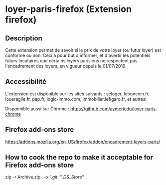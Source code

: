 # loyer-paris-firefox (Extension firefox)

## Description

Cette extension permet de savoir si le prix de votre loyer (ou futur loyer) est conforme ou non.
Ceci à pour but d'informer, et d'avertir les potentiels futurs locataires que certains loyers parisiens ne respectent pas l'encadrement des loyers, en vigueur depuis le 01/07/2019.

## Accessibilité

L'extension est disponible sur les sites suivants : seloger, leboncoin.fr, loueragile.fr, pap.fr, logic-immo.com, immobilier.lefigaro.fr, et autres!

Disponnible aussi sur Chrome : https://github.com/aymericdo/loyer-paris-chrome

## Firefox add-ons store

https://addons.mozilla.org/en-US/firefox/addon/encadrement-loyers-paris/

## How to cook the repo to make it acceptable for Firefox add-ons store
zip -r Archive.zip . -x '*.git*' "*.DS_Store*"